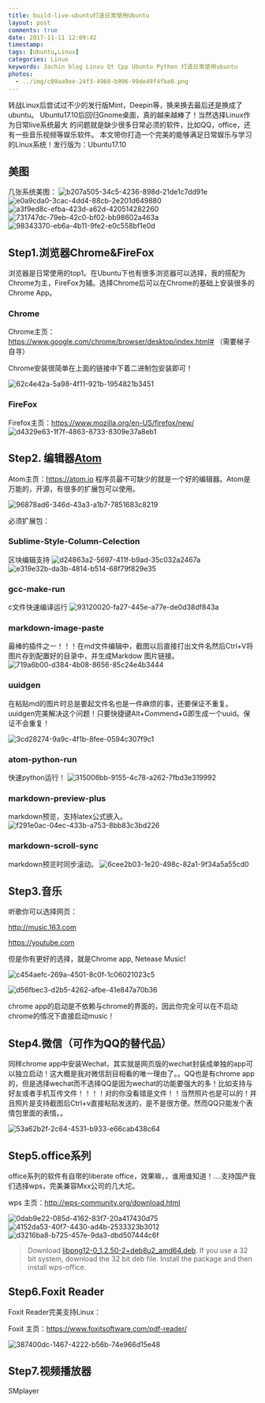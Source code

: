 ```yaml
---
title: build-live-ubuntu打造日常使用Ubuntu
layout: post
comments: true
date: 2017-11-11 12:09:42
timestamp:
tags: [Ubuntu,Linux]
categories: Linux
keywords: Jachin blog Linxu Qt Cpp Ubuntu Python 打造日常使用ubuntu
photos:
  - ../img/c09aa9ee-24f3-4960-b996-99de49f4fbe0.png
---
```


转战Linux后尝试过不少的发行版Mint，Deepin等，换来换去最后还是换成了ubuntu。
Ubuntu17.10后回归Gnome桌面，真的越来越棒了！当然选择Linux作为日常live系统最大
的问题就是缺少很多日常必须的软件，比如QQ，office，还有一些音乐视频等娱乐软件。
本文带你打造一个完美的能够满足日常娱乐与学习的Linux系统！发行版为：Ubuntu17.10

<!--more-->

## 美图

几张系统美图：
![b207a505-34c5-4236-898d-21de1c7dd91e](../img/b207a505-34c5-4236-898d-21de1c7dd91e.png)
![e0a9cda0-3cac-4dd4-88cb-2e201d649880](../img/e0a9cda0-3cac-4dd4-88cb-2e201d649880.png)
![a3f9ed8c-efba-423d-a62d-420514282260](../img/a3f9ed8c-efba-423d-a62d-420514282260.png)
![731747dc-79eb-42c0-bf02-bb98602a463a](../img/731747dc-79eb-42c0-bf02-bb98602a463a.png)
![98343370-eb6a-4b11-9fe2-e0c558bf1e0d](../img/98343370-eb6a-4b11-9fe2-e0c558bf1e0d.png)


## Step1.浏览器Chrome&FireFox


浏览器是日常使用的top1。在Ubuntu下也有很多浏览器可以选择，我的搭配为Chrome为主，FireFox为辅。选择Chrome后可以在Chrome的基础上安装很多的Chrome App。

### Chrome
Chrome主页：https://www.google.com/chrome/browser/desktop/index.html#
（需要梯子自寻）

Chrome安装很简单在上面的链接中下着二进制包安装即可！

![62c4e42a-5a98-4f11-921b-1954821b3451](../img/62c4e42a-5a98-4f11-921b-1954821b3451.png)

### FireFox
Firefox主页：https://www.mozilla.org/en-US/firefox/new/
![d4329e63-1f7f-4863-8733-8309e37a8eb1](../img/d4329e63-1f7f-4863-8733-8309e37a8eb1.png)

## Step2. 编辑器[Atom](https://atom.io)

Atom主页：<https://atom.io>
程序员最不可缺少的就是一个好的编辑器。Atom是万能的，开源，有很多的扩展包可以使用。


![96878ad6-346d-43a3-a1b7-7851683c8219](../img/96878ad6-346d-43a3-a1b7-7851683c8219.png)

必须扩展包：

### Sublime-Style-Column-Celection
区块编辑支持
![d24863a2-5697-411f-b9ad-35c032a2467a](../img/d24863a2-5697-411f-b9ad-35c032a2467a.png)
![e319e32b-da3b-4814-b514-68f79f829e35](../img/e319e32b-da3b-4814-b514-68f79f829e35.png)

### gcc-make-run
c文件快速编译运行
![93120020-fa27-445e-a77e-de0d38df843a](../img/93120020-fa27-445e-a77e-de0d38df843a.png)

### markdown-image-paste
最棒的插件之一！！！在md文件编辑中，截图以后直接打出文件名然后Ctrl+V将图片存到配置好的目录中，并生成Markdow 图片链接。
![719a6b00-d384-4b08-8656-85c24e4b3444](../img/719a6b00-d384-4b08-8656-85c24e4b3444.png)

### uuidgen
在粘贴md的图片时总是要起文件名也是一件麻烦的事，还要保证不重复。uuidgen完美解决这个问题！只要快捷键Alt+Commend+G即生成一个uuid。保证不会重复！

![3cd28274-9a9c-4f1b-8fee-0594c307f9c1](../img/3cd28274-9a9c-4f1b-8fee-0594c307f9c1.png)

###  atom-python-run
快速python运行！
![315006bb-9155-4c78-a262-7fbd3e319992](../img/315006bb-9155-4c78-a262-7fbd3e319992.png)

 ### markdown-preview-plus
 markdown预览，支持latex公式嵌入。
![f291e0ac-04ec-433b-a753-8bb83c3bd226](../img/f291e0ac-04ec-433b-a753-8bb83c3bd226.png)

 ### markdown-scroll-sync
 markdown预览时同步滚动。
![6cee2b03-1e20-498c-82a1-9f34a5a55cd0](../img/6cee2b03-1e20-498c-82a1-9f34a5a55cd0.png)


## Step3.音乐

听歌你可以选择网页：

http://music.163.com

https://youtube.com

但是你有更好的选择，就是Chrome app, Netease Music!

![c454aefc-269a-4501-8c0f-1c06021023c5](../img/c454aefc-269a-4501-8c0f-1c06021023c5.png)

![d56fbec3-d2b5-4262-afbe-41e847a70b36](../img/d56fbec3-d2b5-4262-afbe-41e847a70b36.png)

chrome app的启动是不依赖与chrome的界面的，因此你完全可以在不启动chrome的情况下直接启动music！



## Step4.微信（可作为QQ的替代品）
同样chrome app中安装Wechat，其实就是网页版的wechat封装成单独的app可以独立启动！这大概是我对微信刮目相看的唯一理由了。。QQ也是有chrome app的，但是选择wechat而不选择QQ是因为wechat的功能要强大的多！比如支持与好友或者手机互传文件！！！！对的你没看错是文件！！当然照片也是可以的！并且照片是支持截图后Ctrl+v直接粘贴发送的，是不是很方便。然而QQ只能发个表情包里面的表情。。

![53a62b2f-2c64-4531-b933-e66cab438c64](../img/53a62b2f-2c64-4531-b933-e66cab438c64.jpg)


## Step5.office系列

office系列的软件有自带的liberate office，效果嘛，，谁用谁知道！....支持国产我们选择wps，完美兼容Mxx公司的几大坨。

wps 主页：http://wps-community.org/download.html

![0dab9e22-085d-4162-83f7-20a417430d75](../img/0dab9e22-085d-4162-83f7-20a417430d75.png)
![4152da53-40f7-4430-ad4b-2533323b3012](../img/4152da53-40f7-4430-ad4b-2533323b3012.png)
![d3216ba8-b725-457e-9da3-dbd507444c6f](../img/d3216ba8-b725-457e-9da3-dbd507444c6f.png)

>Download [libpng12-0_1.2.50-2+deb8u2_amd64.deb](http://ftp.debian.org/debian/pool/main/libp/libpng/libpng12-0_1.2.50-2+deb8u3_amd64.deb). If you use a 32 bit system, download the 32 bit deb file.
>Install the package and then install wps-office.


## Step6.Foxit Reader

Foxit Reader完美支持Linux：

Foxit 主页：https://www.foxitsoftware.com/pdf-reader/

![387400dc-1467-4222-b56b-74e966d15e48](../img/387400dc-1467-4222-b56b-74e966d15e48.png)


## Step7.视频播放器

SMplayer
